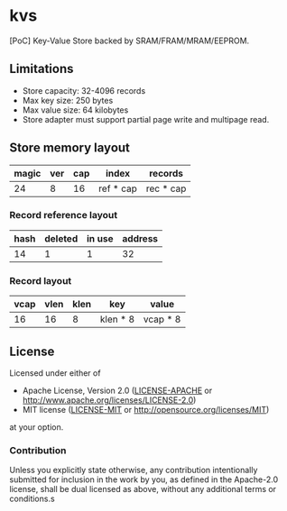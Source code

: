 # kvs

[PoC] Key-Value Store backed by SRAM/FRAM/MRAM/EEPROM.

## Limitations

* Store capacity: 32-4096 records
* Max key size: 250 bytes
* Max value size: 64 kilobytes
* Store adapter must support partial page write and multipage read.

## Store memory layout

magic | ver | cap | index     | records
------|-----|-----|-----------|----------
  24  |  8  |  16 | ref * cap | rec * cap

### Record reference layout

hash  | deleted | in use | address
------|---------|--------|--------
  14  |    1    |   1    |  32

### Record layout

vcap | vlen | klen | key      | value
-----|------|------|----------|---------
 16  |  16  |   8  | klen * 8 | vcap * 8

## License

Licensed under either of

- Apache License, Version 2.0 ([LICENSE-APACHE](LICENSE-APACHE) or
  http://www.apache.org/licenses/LICENSE-2.0)
- MIT license ([LICENSE-MIT](LICENSE-MIT) or http://opensource.org/licenses/MIT)

at your option.

### Contribution

Unless you explicitly state otherwise, any contribution intentionally submitted
for inclusion in the work by you, as defined in the Apache-2.0 license, shall be
dual licensed as above, without any additional terms or conditions.s
